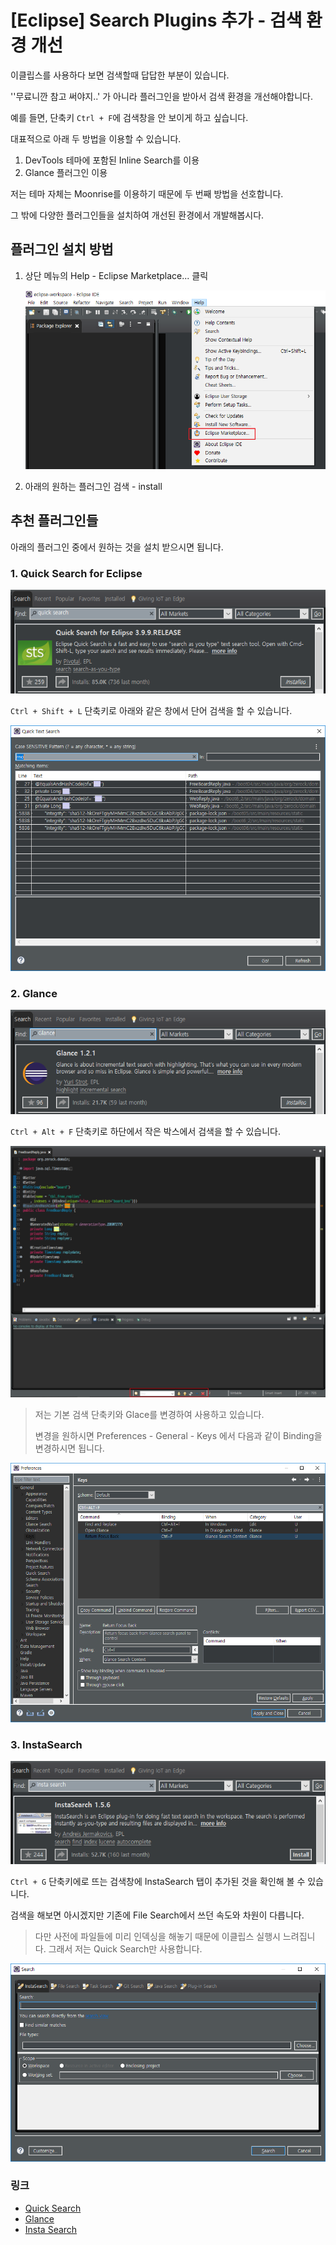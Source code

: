 # [Eclipse] Search Plugins 추가 - 검색 환경 개선

이클립스를 사용하다 보면 검색할때 답답한 부분이 있습니다.

''무료니깐 참고 써야지..' 가 아니라 플러그인을 받아서 검색 환경을 개선해야합니다.

예를 들면, 단축키 `Ctrl + F`에 검색창을 안 보이게 하고 싶습니다.

대표적으로 아래 두 방법을 이용할 수 있습니다.

1. DevTools 테마에 포함된 Inline Search를 이용
2. Glance 플러그인 이용

저는 테마 자체는 Moonrise를 이용하기 때문에 두 번째 방법을 선호합니다.

그 밖에 다양한 플러그인들을 설치하여 개선된 환경에서 개발해봅시다.



## 플러그인 설치 방법

1. 상단 메뉴의 Help - Eclipse Marketplace... 클릭

   ![1](1.png)

2. 아래의 원하는 플러그인 검색 - install



## 추천 플러그인들

아래의 플러그인 중에서 원하는 것을 설치 받으시면 됩니다.



### 1. Quick Search for Eclipse

![2](2.png)



`Ctrl + Shift + L` 단축키로 아래와 같은 창에서 단어 검색을 할 수 있습니다.

![3](3.png)



### 2. Glance

![4](4.png)



`Ctrl + Alt + F` 단축키로 하단에서 작은 박스에서 검색을 할 수 있습니다.

![5](5.png)



> 저는 기본 검색 단축키와  Glace를 변경하여 사용하고 있습니다.
>
> 변경을 원하시면 Preferences - General - Keys 에서 다음과 같이 Binding을 변경하시면 됩니다.

![6](6.png)



### 3. InstaSearch

![7](7.png)



`Ctrl + G` 단축키에로 뜨는 검색창에 InstaSearch 탭이 추가된 것을 확인해 볼 수 있습니다. 

검색을 해보면 아시겠지만 기존에 File Search에서 쓰던 속도와 차원이 다릅니다.

> 다만 사전에 파일들에 미리 인덱싱을 해놓기 때문에 이클립스 실행시 느려집니다. 그래서 저는 Quick Search만 사용합니다.

![8](8.png)



### 링크

* [Quick Search](https://marketplace.eclipse.org/content/quick-search-eclipse)
* [Glance](https://marketplace.eclipse.org/content/glance)
* [Insta Search](https://marketplace.eclipse.org/content/instasearch)